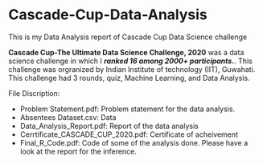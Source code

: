 # Cascade-Cup-Data-Analysis
This is my Data Analysis report of Cascade Cup Data Science challenge


**Cascade Cup-The Ultimate Data Science Challenge, 2020** was a data science challenge in which I ***ranked 16 among 2000+ participants.***. This challenge was orgranized by Indian Institute of technology (IIT), Guwahati. This challenge had 3 rounds, quiz, Machine Learning, and Data Analysis. 

File Discription:
* Problem Statement.pdf: Problem statement for the data analysis.
* Absentees Dataset.csv: Data
* Data_Analysis_Report.pdf: Report of the data analysis
* Cerrtificate_CASCADE_CUP_2020.pdf: Certificate of acheivement 
* Final_R_Code.pdf: Code of some of the analysis done. Please have a look at the report for the inference.
